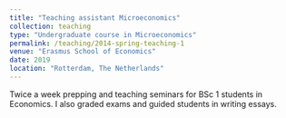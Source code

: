 ```yaml
---
title: "Teaching assistant Microeconomics"
collection: teaching
type: "Undergraduate course in Microeconomics"
permalink: /teaching/2014-spring-teaching-1
venue: "Erasmus School of Economics"
date: 2019
location: "Rotterdam, The Netherlands"
---
```


Twice a week prepping and teaching seminars for BSc 1 students in Economics. I also graded exams and guided students in writing essays.